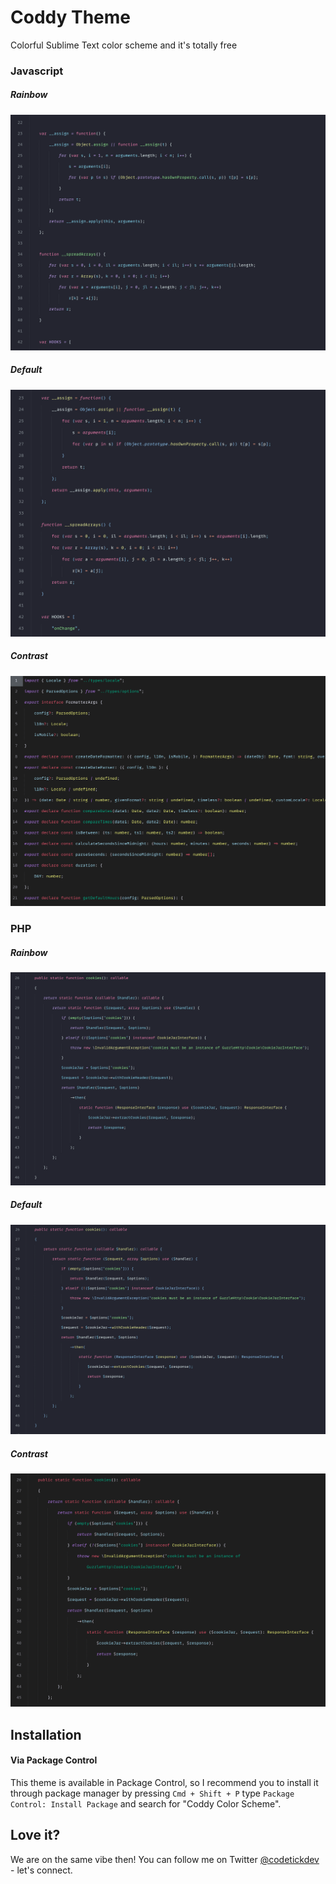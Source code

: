# Coddy Theme
Colorful Sublime Text color scheme and it's totally free
### Javascript
##### Rainbow
![Rainbow JS](images/rainbow-js.png)

##### Default
![Default JS](images/default-js.png)

##### Contrast
![Contrast PHP](images/contrast-js.png)


### PHP
##### Rainbow
![Rainbow PHP](images/rainbow-php.png)

##### Default
![Default PHP](images/default-php.png)

##### Contrast
![Contrast PHP](images/contrast-php.png)

## Installation
#### Via Package Control
This theme is available in Package Control, so I recommend you to install it through package manager by pressing `Cmd + Shift + P` type `Package Control: Install Package` and search for "Coddy Color Scheme".

## Love it?
We are on the same vibe then! You can follow me on Twitter [@codetickdev](http://twitter.com/codetickdev) - let's connect.
